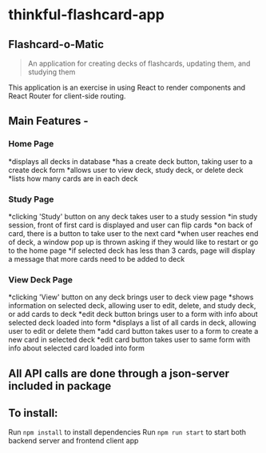 # thinkful-flashcard-app

## Flashcard-o-Matic

> An application for creating decks of flashcards, updating them, and studying them

This application is an exercise in using React to render components and React Router for client-side routing.

## Main Features -

### Home Page

*displays all decks in database
*has a create deck button, taking user to a create deck form
*allows user to view deck, study deck, or delete deck
*lists how many cards are in each deck

### Study Page

*clicking 'Study' button on any deck takes user to a study session
*in study session, front of first card is displayed and user can flip cards
*on back of card, there is a button to take user to the next card
*when user reaches end of deck, a window pop up is thrown asking if they would like to restart or go to the home page
\*if selected deck has less than 3 cards, page will display a message that more cards need to be added to deck

### View Deck Page

*clicking 'View' button on any deck brings user to deck view page
*shows information on selected deck, allowing user to edit, delete, and study deck, or add cards to deck
*edit deck button brings user to a form with info about selected deck loaded into form
*displays a list of all cards in deck, allowing user to edit or delete them
*add card button takes user to a form to create a new card in selected deck
*edit card button takes user to same form with info about selected card loaded into form

## All API calls are done through a json-server included in package

## To install:

Run `npm install` to install dependencies
Run `npm run start` to start both backend server and frontend client app
